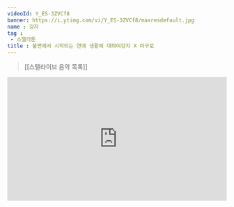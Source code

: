 ```yaml
---
videoId: Y_ES-3ZVCf8
banner: https://i.ytimg.com/vi/Y_ES-3ZVCf8/maxresdefault.jpg
name : 강지
tag : 
 - 스텔라툰
title : 불면에서 시작되는 연애 생활에 대하여강지 X 마구로
---
```

> [[스텔라이브 음악 목록]]
<div style="position:relative;width:100%;padding-bottom:56.25%"><iframe style="width:100%;height:100%; position:absolute"  src="https://www.youtube.com/embed/Y_ES-3ZVCf8"  frameborder="0" allow="accelerometer; autoplay; clipboard-write; encrypted-media; gyroscope; picture-in-picture; web-share" allowfullscreen></iframe></div>
